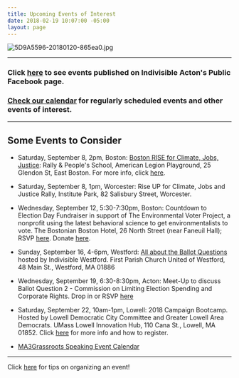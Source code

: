 ```yaml
---
title: Upcoming Events of Interest
date: 2018-02-19 10:07:00 -05:00
layout: page
---
```


![5D9A5596-20180120-865ea0.jpg](/uploads/5D9A5596-20180120-865ea0.jpg)

---

### Click [here](https://www.facebook.com/pg/IndivisibleActon/events/?ref=page_internal) to see events published on Indivisible Acton's Public Facebook page.

### [Check our calendar](http://www.indivisibleacton.org/calendar.html) for regularly scheduled events and other events of interest.

---

## Some Events to Consider

* Saturday, September 8, 2pm, Boston: [Boston RISE for Climate, Jobs, Justice](https://www.facebook.com/events/307646843315231/): Rally & People's School, American Legion Playground, 25 Glendon St, East Boston. For more info, click [here](https://peoplesclimate.org/rise/?source=tagged&referrer=group-nrdc&link_id=46&can_id=574622f1a89907bdcd11a29daa9a082f&email_referrer=email_407538&email_subject=2018-08-28-indivisible-acton-weekly-newsletter).

* Saturday, September 8, 1pm, Worcester: Rise UP for Climate, Jobs and Justice Rally, Institute Park, 82 Salisbury Street, Worcester.

* Wednesday, September 12, 5:30-7:30pm, Boston: Countdown to Election Day Fundraiser in support of The Environmental Voter Project, a nonprofit using the latest behavioral science to get environmentalists to vote. The Bostonian Boston Hotel, 26 North Street (near Faneuil Hall); RSVP [here](https://docs.google.com/forms/d/e/1FAIpQLSdANoTCydWR7ZAqmbLQbQi1jqdmxfgWEoyhbyz24nBp9KnYeQ/viewform?link_id=32). Donate [here](https://secure.ngpvan.com/OWPFfpLrok6yW918gXzUjA2?link_id=33).

* Sunday, September 16, 4-6pm, Westford: [All about the Ballot Questions](https://www.facebook.com/events/1898970357074160/) hosted by Indivisible Westford.  First Parish Church United of Westford, 48 Main St., Westford, MA  01886

* Wednesday, September 19, 6:30-8:30pm, Acton: Meet-Up to discuss Ballot Question 2 - Commission on Limiting Election Spending and Corporate Rights.  Drop in or RSVP [here](https://act.indivisible.org/event/attend-local-actions/40588)  

* Saturday, September 22, 10am-1pm, Lowell:  2018 Campaign Bootcamp.  Hosted by Lowell Democratic City Committee and Greater Lowell Area Democrats.  UMass Lowell Innovation Hub, 110 Cana St., Lowell, MA 01852.  Click [here](https://www.facebook.com/events/461934754291859/) for more info and how to register.


* [MA3Grassroots Speaking Event Calendar](https://www.ma3grassroots.com/event-calendar)

---

Click [here](http://www.indivisibleacton.org/events/organize-an-event.html) for tips on organizing an event!